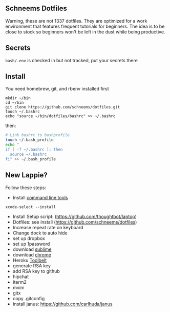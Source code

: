 ## Schneems Dotfiles

Warning, these are not 1337 dotfiles. They are optimized for a work environment that features frequent tutorials for beginners. The idea is to be close to stock so beginners won't be left in the dust while being productive.

## Secrets

`bash/.env` is checked in but not tracked, put your secrets there


## Install

You need homebrew, git, and rbenv installed first

```
mkdir ~/bin
cd ~/bin
git clone https://github.com/schneems/dotfiles.git
touch ~/.bashrc
echo "source ~/bin/dotfiles/bashrc" >> ~/.bashrc
```

then:

```sh
# Link bashrc to bashprofile
touch ~/.bash_profile
echo "
if [ -f ~/.bashrc ]; then
  source ~/.bashrc
fi" >> ~/.bash_profile
```


## New Lappie?

Follow these steps:

- Install [command line tools](http://stackoverflow.com/questions/9329243/xcode-4-4-and-later-install-command-line-tools)

```
xcode-select --install
```

- Install Setup script: (https://github.com/thoughtbot/laptop)
- Dotfiles: see install (https://github.com/schneems/dotfiles)
- Increase repeat rate on keyboard
- Change dock to auto hide
- set up dropbox
- set up 1password
- download [sublime]()
- download [chrome]()
- Heroku [Toolbelt](https://toolbelt.heroku.com)
- generate RSA key []()
- add RSA key to github
- hipchat
- iterm2
- mvim
- gitx
- copy .gitconfig
- install janus: https://github.com/carlhuda/janus


